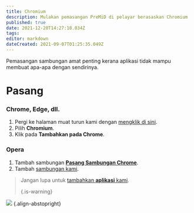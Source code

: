 ```yaml
---
title: Chromium
description: Mulakan pemasangan PreMiD di pelayar berasaskan Chromium
published: true
date: 2021-12-20T14:27:18.034Z
tags:
editor: markdown
dateCreated: 2021-09-07T01:25:35.049Z
---
```


Pemasangan sambungan amat penting kerana aplikasi tidak mampu membuat apa-apa dengan sendirinya.

# Pasang
### Chrome, Edge, dll.
1. Pergi ke halaman muat turun kami dengan [mengklik di sini](https://premid.app/downloads).
2. Pilih **Chromium**.
3. Klik pada **Tambahkan pada Chrome**.

### Opera
1. Tambah sambungan **[Pasang Sambungan Chrome](https://addons.opera.com/en/extensions/details/install-chrome-extensions/)**.
2. Tambah [sambungan kami](https://premid.app/downloads).

> Jangan lupa untuk [tambahkan **aplikasi** kami](/install). 
> 
> {.is-warning}

![](https://img.icons8.com/color/2x/chrome.png) {.align-abstopright}
